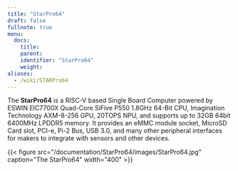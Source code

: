 ```yaml
---
title: "StarPro64"
draft: false
fullnote: true
menu:
  docs:
    title:
    parent:
    identifier: "StarPro64"
    weight:
aliases:
  - /wiki/STARPro64
---
```


The **StarPro64** is a RISC-V based Single Board Computer powered by ESWIN EIC7700X Quad-Core SiFive P550 1.8GHz 64-Bit CPU, Imagination Technology AXM-8-256 GPU, 20TOPS NPU, and supports up to 32GB 64bit 6400MHz LPDDR5 memory. It provides an eMMC module socket, MicroSD Card slot, PCI-e, Pi-2 Bus, USB 3.0, and many other peripheral interfaces for makers to integrate with sensors and other devices.

{{< figure src="/documentation/StarPro64/images/StarPro64.jpg" caption="The StarPro64" width="400" >}}
